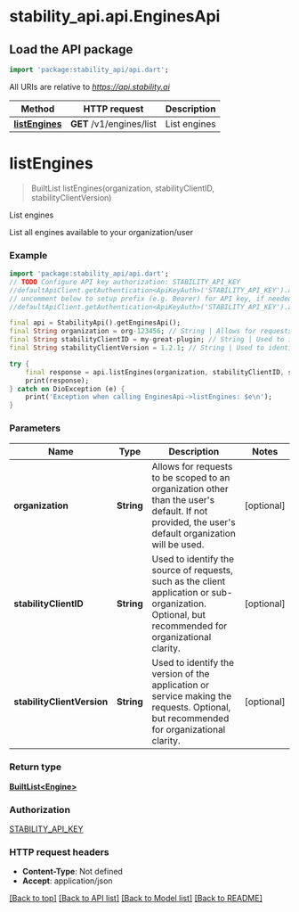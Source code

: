 # stability_api.api.EnginesApi

## Load the API package
```dart
import 'package:stability_api/api.dart';
```

All URIs are relative to *https://api.stability.ai*

Method | HTTP request | Description
------------- | ------------- | -------------
[**listEngines**](EnginesApi.md#listengines) | **GET** /v1/engines/list | List engines


# **listEngines**
> BuiltList<Engine> listEngines(organization, stabilityClientID, stabilityClientVersion)

List engines

List all engines available to your organization/user

### Example
```dart
import 'package:stability_api/api.dart';
// TODO Configure API key authorization: STABILITY_API_KEY
//defaultApiClient.getAuthentication<ApiKeyAuth>('STABILITY_API_KEY').apiKey = 'YOUR_API_KEY';
// uncomment below to setup prefix (e.g. Bearer) for API key, if needed
//defaultApiClient.getAuthentication<ApiKeyAuth>('STABILITY_API_KEY').apiKeyPrefix = 'Bearer';

final api = StabilityApi().getEnginesApi();
final String organization = org-123456; // String | Allows for requests to be scoped to an organization other than the user's default.  If not provided, the user's default organization will be used.
final String stabilityClientID = my-great-plugin; // String | Used to identify the source of requests, such as the client application or sub-organization. Optional, but recommended for organizational clarity.
final String stabilityClientVersion = 1.2.1; // String | Used to identify the version of the application or service making the requests. Optional, but recommended for organizational clarity.

try {
    final response = api.listEngines(organization, stabilityClientID, stabilityClientVersion);
    print(response);
} catch on DioException (e) {
    print('Exception when calling EnginesApi->listEngines: $e\n');
}
```

### Parameters

Name | Type | Description  | Notes
------------- | ------------- | ------------- | -------------
 **organization** | **String**| Allows for requests to be scoped to an organization other than the user's default.  If not provided, the user's default organization will be used. | [optional] 
 **stabilityClientID** | **String**| Used to identify the source of requests, such as the client application or sub-organization. Optional, but recommended for organizational clarity. | [optional] 
 **stabilityClientVersion** | **String**| Used to identify the version of the application or service making the requests. Optional, but recommended for organizational clarity. | [optional] 

### Return type

[**BuiltList&lt;Engine&gt;**](Engine.md)

### Authorization

[STABILITY_API_KEY](../README.md#STABILITY_API_KEY)

### HTTP request headers

 - **Content-Type**: Not defined
 - **Accept**: application/json

[[Back to top]](#) [[Back to API list]](../README.md#documentation-for-api-endpoints) [[Back to Model list]](../README.md#documentation-for-models) [[Back to README]](../README.md)

